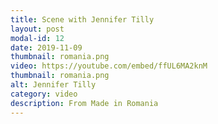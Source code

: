```yaml
---
title: Scene with Jennifer Tilly
layout: post
modal-id: 12
date: 2019-11-09
thumbnail: romania.png
video: https://youtube.com/embed/ffUL6MA2knM
thumbnail: romania.png
alt: Jennifer Tilly
category: video
description: From Made in Romania
---
```

